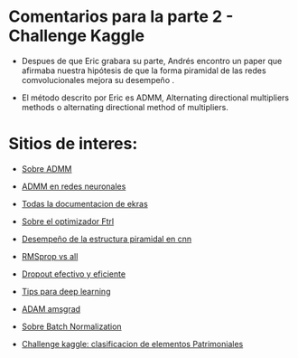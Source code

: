 # Comentarios para la parte 2 - Challenge Kaggle

- Despues de que Eric grabara su parte, Andrés encontro un paper que afirmaba nuestra hipótesis de que la forma piramidal de las redes comvolucionales mejora su desempeño .

- El método descrito por Eric es ADMM, Alternating directional multipliers methods o alternating directional method of multipliers.

# Sitios de interes:


- [Sobre ADMM](https://core.ac.uk/download/pdf/4380856.pdf)
- [ADMM en redes neuronales](https://dl.acm.org/doi/pdf/10.1145/3292500.3330936)
- [Todas la documentacion de ekras](https://keras.io/api/)
- [Sobre el optimizador Ftrl](https://www.eecs.tufts.edu/~dsculley/papers/ad-click-prediction.pdf)
- [Desempeño de la estructura piramidal en cnn](https://pubmed.ncbi.nlm.nih.gov/28359221/)
- [RMSprop vs all](https://towardsdatascience.com/understanding-rmsprop-faster-neural-network-learning-62e116fcf29a)

- [Dropout efectivo y eficiente](https://arxiv.org/pdf/1904.03392.pdf)

- [Tips para deep learning](https://towardsdatascience.com/a-bunch-of-tips-and-tricks-for-training-deep-neural-networks-3ca24c31ddc8)

- [ADAM amsgrad](https://openreview.net/pdf?id=ryQu7f-RZ)

- [Sobre Batch Normalization](https://www.dlology.com/blog/one-simple-trick-to-train-keras-model-faster-with-batch-normalization/)

- [Challenge kaggle: clasificacion de elementos Patrimoniales](https://www.kaggle.com/c/taller1ann-usm)
